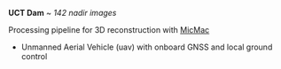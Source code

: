 **UCT Dam** ~ *142 nadir images*

Processing pipeline for 3D reconstruction with [MicMac](https://github.com/micmacIGN/micmac)

 - Unmanned Aerial Vehicle (uav) with onboard GNSS and local ground control
